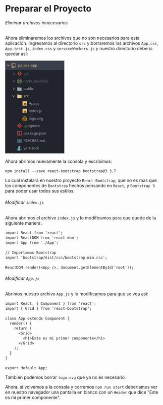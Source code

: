 # Preparar el Proyecto

###### Eliminar archivos innecesarios

Ahora eliminaremos los archivos que no son necesarios para esta aplicación. Ingresamos al directorio `src` y borraremos los archivos `App.css`, `App.test.js`, `index.css` y `serviceWorkers.js` y nuestro directorio debería quedar así:

![](../img/directorio1.png)

Ahora abrimos nuevamente la consola y escribimos:

```shell
npm install --save react-bootstrap bootstrap@3.3.7
```

Lo cual instalará en nuestro proyecto `React-Bootstrap`, que no es mas que los componentes de `Bootstrap` hechos pensando en `React`, y `Bootstrap 3` para poder usar todos sus estilos.

###### Modificar `index.js`

Ahora abrimos el archivo `index.js` y lo modificamos para que quede de la siguiente manera:

```react
import React from 'react';
import ReactDOM from 'react-dom';
import App from './App';

// Importamos Bootstrap
import 'bootstrap/dist/css/bootstrap.min.css';

ReactDOM.render(<App />, document.getElementById('root'));
```

###### Modificar `App.js`

Abrimos nuestro archivo `App.js` y lo modificamos para que se vea así:

```react
import React, { Component } from 'react';
import { Grid } from 'react-bootstrap';

class App extends Component {
  render() {
    return (
      <Grid>
        <h1>Este es mi primer componente</h1>
      </Grid>
    );
  }
}

export default App;
```

También podemos borrar `logo.svg` que ya no es necesario.

Ahora, si volvemos a la consola y corremos `npm run start` deberíamos ver en nuestro navegador una pantalla en blanco con un `Header` que dice "Este es mi primer componente".